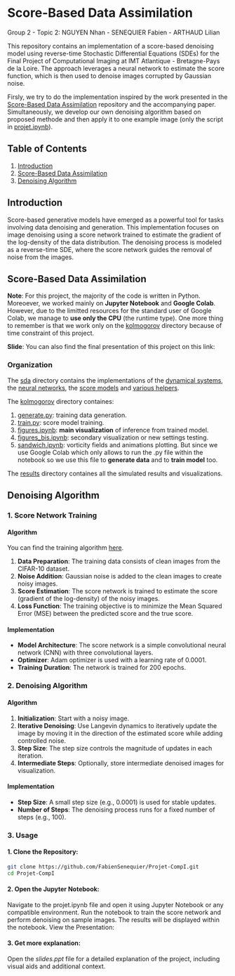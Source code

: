 # Score-Based Data Assimilation

Group 2 - Topic 2: NGUYEN Nhan - SENEQUIER Fabien - ARTHAUD Lilian

This repository contains an implementation of a score-based denoising model using reverse-time Stochastic Differential Equations (SDEs) for the Final Project of Computational Imaging at IMT Atlantique - Bretagne-Pays de la Loire. The approach leverages a neural network to estimate the score function, which is then used to denoise images corrupted by Gaussian noise. 

Firsly, we try to do the implementation inspired by the work presented in the [Score-Based Data Assimilation](https://github.com/francois-rozet/sda/tree/master?tab=readme-ov-file) repository and the accompanying paper. Simultaneously, we develop our own denoising algorithm based on proposed methode and then apply it to one example image (only the script in [projet.ipynb](./projet.ipynb)).

## Table of Contents

1. [Introduction](#introduction)
2. [Score-Based Data Assimilation](#score-based-data-assimilation)
3. [Denoising Algorithm](#denoising-algorithm)

## Introduction

Score-based generative models have emerged as a powerful tool for tasks involving data denoising and generation. This implementation focuses on image denoising using a score network trained to estimate the gradient of the log-density of the data distribution. The denoising process is modeled as a reverse-time SDE, where the score network guides the removal of noise from the images.

## Score-Based Data Assimilation

**Note**: For this project, the majority of the code is written in Python. Moreoever, we worked mainly on **Jupyter Notebook** and **Google Colab**. However, due to the limitted resources for the standard user of Google Colab, we manage to **use only the CPU** (the runtime type). One more thing to remember is that we work only on the [kolmogorov](./experiments/kolmogorov) directory because of time constraint of this project.
 
**Slide**: You can also find the final presentation of this project on this link: 

###  Organization
The [sda](./sda) directory contains the implementations of the [dynamical systems](./sda/sda/mcs.py), the [neural networks](./sda/sda/nn.py), the [score models](./sda/sda/score.py) and [various helpers](./sda/sda/utils.py).

The [kolmogorov](./experiments/kolmogorov) directory containes:

1. [generate.py](./experiments/kolmogorov/generate.py): training data generation.
2. [train.py](./experiments/kolmogorov/train.py): score model training.
3. [figures.ipynb](./experiments/kolmogorov/figures.ipynb): **main visualization** of inference from trained model.
4. [figures_bis.ipynb](./experiments/kolmogorov/figures_bis.ipynb): secondary visualization or new settings testing.
5. [sandwich.ipynb](./experiments/kolmogorov/sandwich.ipynb): vorticity fields and animations plotting. But since we use Google Colab which only allows to run the .py file within the notebook so we use this file to **generate data** and to **train model** too.

The [results](./results) directory containes all the simulated results and visualizations.

## Denoising Algorithm

### 1. Score Network Training 

#### Algorithm

You can find the training algorithm [here](./Training_algo.png).

1. **Data Preparation**: The training data consists of clean images from the CIFAR-10 dataset.
2. **Noise Addition**: Gaussian noise is added to the clean images to create noisy images.
3. **Score Estimation**: The score network is trained to estimate the score (gradient of the log-density) of the noisy images.
4. **Loss Function**: The training objective is to minimize the Mean Squared Error (MSE) between the predicted score and the true score.

#### Implementation

- **Model Architecture**: The score network is a simple convolutional neural network (CNN) with three convolutional layers.
- **Optimizer**: Adam optimizer is used with a learning rate of 0.0001.
- **Training Duration**: The network is trained for 200 epochs.

### 2. Denoising Algorithm

#### Algorithm

1. **Initialization**: Start with a noisy image.
2. **Iterative Denoising**: Use Langevin dynamics to iteratively update the image by moving it in the direction of the estimated score while adding controlled noise.
3. **Step Size**: The step size controls the magnitude of updates in each iteration.
4. **Intermediate Steps**: Optionally, store intermediate denoised images for visualization.

#### Implementation

- **Step Size**: A small step size (e.g., 0.0001) is used for stable updates.
- **Number of Steps**: The denoising process runs for a fixed number of steps (e.g., 100).

### 3. Usage

#### 1. Clone the Repository:
   ```bash
   git clone https://github.com/FabienSenequier/Projet-CompI.git
   cd Projet-CompI
   ```

#### 2. Open the Jupyter Notebook:

Navigate to the projet.ipynb file and open it using Jupyter Notebook or any compatible environment.
Run the notebook to train the score network and perform denoising on sample images. The results will be displayed within the notebook.
View the Presentation:

#### 3. Get more explanation:
Open the *slides.ppt* file for a detailed explanation of the project, including visual aids and additional context.
